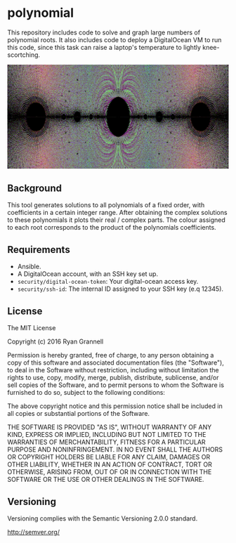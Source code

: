 # polynomial

This repository includes code to solve and graph large numbers of polynomial roots. It also includes code to deploy a DigitalOcean VM to run this code, since this task can raise a laptop's temperature to lightly knee-scortching.

![alt text](example.png "Monic Polynomial Graph")

## Background

This tool generates solutions to all polynomials of a fixed order, with coefficients in a certain integer range. After obtaining the complex solutions to these polynomials it plots their real / complex parts. The colour assigned to each root corresponds to the product of the polynomials coefficients.

## Requirements 

- Ansible.
- A DigitalOcean account, with an SSH key set up.
- `security/digital-ocean-token`: Your digital-ocean access key.
- `security/ssh-id`: The internal ID assigned to your SSH key (e.q 12345).

## License

The MIT License

Copyright (c) 2016 Ryan Grannell

Permission is hereby granted, free of charge, to any person obtaining a copy of this software and associated documentation files (the "Software"), to deal in the Software without restriction, including without limitation the rights to use, copy, modify, merge, publish, distribute, sublicense, and/or sell copies of the Software, and to permit persons to whom the Software is furnished to do so, subject to the following conditions:

The above copyright notice and this permission notice shall be included in all copies or substantial portions of the Software.

THE SOFTWARE IS PROVIDED "AS IS", WITHOUT WARRANTY OF ANY KIND, EXPRESS OR IMPLIED, INCLUDING BUT NOT LIMITED TO THE WARRANTIES OF MERCHANTABILITY, FITNESS FOR A PARTICULAR PURPOSE AND NONINFRINGEMENT. IN NO EVENT SHALL THE AUTHORS OR COPYRIGHT HOLDERS BE LIABLE FOR ANY CLAIM, DAMAGES OR OTHER LIABILITY, WHETHER IN AN ACTION OF CONTRACT, TORT OR OTHERWISE, ARISING FROM, OUT OF OR IN CONNECTION WITH THE SOFTWARE OR THE USE OR OTHER DEALINGS IN THE SOFTWARE.

## Versioning

Versioning complies with the Semantic Versioning 2.0.0 standard.

http://semver.org/
